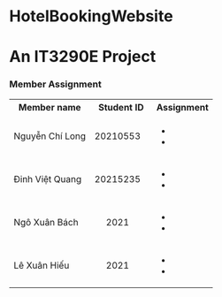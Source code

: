 # HotelBookingWebsite

# An IT3290E Project

### Member Assignment

<table>
  <tbody>
    <tr>
      <th align="center">Member name</th>
      <th align="center">Student ID</th>
      <th align="center">Assignment</th>
    </tr>
    <tr>
      <td>Nguyễn Chí Long</td>
      <td align="center"> 20210553&nbsp;&nbsp;&nbsp;</td>
      <td align="left">
        <ul >
          <li></li>
          <li></li>
        </ul>
      </td>
    </tr>
     <tr>
      <td>Đinh Việt Quang</td>
      <td align="center"> 20215235&nbsp;&nbsp;&nbsp;</td>
      <td>
        <ul>
          <li></li>
          <li></li>
        </ul>
      </td>
    </tr>
     <tr>
      <td>Ngô Xuân Bách</td>
      <td align="center">2021&nbsp;&nbsp;&nbsp;</td>
      <td>
        <ul>
          <li></li>
          <li></li>
        </ul>
      </td>
    </tr>
     <tr>
      <td>Lê Xuân Hiếu</td>
      <td align="center">2021&nbsp;&nbsp;&nbsp;</td>
      <td>
        <ul>
          <li></li>
          <li></li>
        </ul>
      </td>
    </tr>
  </tbody>
</table>

